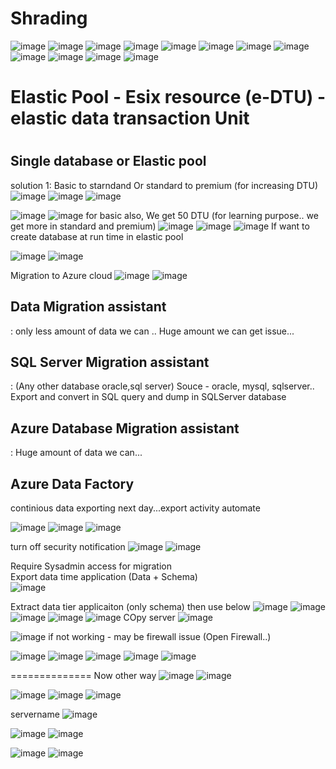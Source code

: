 <h1>Shrading</h1>

![image](https://user-images.githubusercontent.com/43515480/232041146-9779e891-e19b-45ae-bc22-7b50b59bb954.png)
![image](https://user-images.githubusercontent.com/43515480/232041208-c021c230-acba-44b1-b83e-d994f9642e87.png)
![image](https://user-images.githubusercontent.com/43515480/232041243-1743ca7c-af62-49d2-9d04-44c2ecf33804.png)
![image](https://user-images.githubusercontent.com/43515480/232041360-113dc4d7-98c9-4dcb-b310-c9759c8fa025.png)
![image](https://user-images.githubusercontent.com/43515480/232041768-e8234b5d-b881-46d3-b893-c9d7a6f325a0.png)
![image](https://user-images.githubusercontent.com/43515480/232041856-047a5433-da67-4ee7-874e-a76e178b7255.png)
![image](https://user-images.githubusercontent.com/43515480/232042114-99e73b7d-0996-4021-8e96-bb6c16ca80ec.png)
![image](https://user-images.githubusercontent.com/43515480/232042330-b2f3cc0b-fb62-4ac7-93e6-b2a684cde057.png)
![image](https://user-images.githubusercontent.com/43515480/232042461-10a5c240-7dad-4bbd-9a2a-66da329c7107.png)
![image](https://user-images.githubusercontent.com/43515480/232042700-111c7038-ea3c-4bdc-9a18-fad63ce03fcd.png)
![image](https://user-images.githubusercontent.com/43515480/232042847-c5ce9824-b686-414a-8211-220e984e0762.png)
![image](https://user-images.githubusercontent.com/43515480/232043132-bed3e2e8-1f58-4514-ba39-a15c118e7aa2.png)

<H1>Elastic Pool - Esix resource (e-DTU) - elastic data transaction Unit<H1>
  <h2>Single database or Elastic pool </h2>
  
 solution 1: Basic to starndand Or standard to premium   (for increasing DTU)
  ![image](https://user-images.githubusercontent.com/43515480/232045355-d05a8237-4e25-4976-80d4-5a47ba9227bd.png)
  ![image](https://user-images.githubusercontent.com/43515480/232046136-1c696bcc-5f43-4a8d-8a4f-9d21a93d4b7e.png)
![image](https://user-images.githubusercontent.com/43515480/232046684-509f51bf-5259-42d0-9e1f-63c147bb0bb5.png)

![image](https://user-images.githubusercontent.com/43515480/232046919-f052e1dd-9cd5-4cd0-855b-8a6d9c857bcc.png)
![image](https://user-images.githubusercontent.com/43515480/232050583-05019889-a6f3-4332-bc5a-927b4e935264.png)
for basic also, We get 50 DTU (for learning purpose.. we get more in standard and premium)
  ![image](https://user-images.githubusercontent.com/43515480/232051347-c805d77e-f6f6-4f15-89c4-cd2dff526077.png)
![image](https://user-images.githubusercontent.com/43515480/232051375-12790e0a-6e23-4d66-931c-4b5b189a8a6f.png)
![image](https://user-images.githubusercontent.com/43515480/232051408-64ac7146-5b11-42f5-8a03-fee4d9c952f4.png)
If want to create database at run time in elastic pool
  
  ![image](https://user-images.githubusercontent.com/43515480/232051542-92cbed9a-b3b5-44c4-80ca-791c8d2b2888.png)
![image](https://user-images.githubusercontent.com/43515480/232051599-11332f10-ea72-4f1d-8b10-9845cfd74241.png)


Migration to Azure cloud
![image](https://user-images.githubusercontent.com/43515480/234481013-06b7308f-26e6-4dae-a2b9-fd79b59d910f.png)
![image](https://user-images.githubusercontent.com/43515480/234481767-5ec5ee80-6381-4a5e-a01c-9f113341e96b.png)

<h2>Data Migration assistant </h2>:
only less amount of data we can .. Huge amount we can get issue...

<h2>SQL Server Migration assistant </h2>: (Any other database oracle,sql server)
Souce - oracle, mysql, sqlserver..
Export and convert in SQL query and dump in SQLServer database

<h2>Azure Database Migration assistant </h2>:
Huge amount of data we can...

<h2>Azure Data Factory</h2>
continious data exporting next day...export activity automate 

![image](https://user-images.githubusercontent.com/43515480/234483118-6bdb3430-1db6-4b66-b095-689c2080bda0.png)
![image](https://user-images.githubusercontent.com/43515480/234483200-ffb91b7b-a941-4305-9f12-f7b4957080d7.png)
![image](https://user-images.githubusercontent.com/43515480/234483311-6b9d4653-edea-4b4a-bfcf-3d6dfe2bd7cb.png)

turn off security notification
![image](https://user-images.githubusercontent.com/43515480/234483588-5eef67fd-0730-491e-8e0c-9410ef730d7c.png)
![image](https://user-images.githubusercontent.com/43515480/234483794-f249e8a7-4da7-4d0e-94ae-56e725bb628c.png)

Require Sysadmin access for migration<br/>
Export data time application (Data + Schema) <br/>
![image](https://user-images.githubusercontent.com/43515480/234484378-4e2f5c92-d98a-465a-9e47-771ba03776b7.png)

Extract data tier applicaiton (only schema) then use below
![image](https://user-images.githubusercontent.com/43515480/234484533-c4f95a7a-44ee-43f9-84fb-c65f5f31b07c.png)
![image](https://user-images.githubusercontent.com/43515480/234484869-2b748fae-e02b-42ea-842e-549fcca0db0e.png)
![image](https://user-images.githubusercontent.com/43515480/234484951-9a58d4c5-95b8-42a4-bad3-5d6c28487827.png)
![image](https://user-images.githubusercontent.com/43515480/234485085-9f86c14c-c0b9-4e26-9e75-a95f8755a1ed.png)
![image](https://user-images.githubusercontent.com/43515480/234485117-68838552-9a29-49f4-9ee2-f22bbf602574.png)
COpy server
![image](https://user-images.githubusercontent.com/43515480/234485216-bcbaa129-2338-43ca-a12d-47c01ee5cffd.png)

![image](https://user-images.githubusercontent.com/43515480/234485256-4c35b1df-0300-48f6-8128-5e9a62648980.png)
if not working - may be firewall issue (Open Firewall..) 

![image](https://user-images.githubusercontent.com/43515480/234497174-f260fa7c-5a51-47ab-a1e1-61cca29f40a0.png)
  ![image](https://user-images.githubusercontent.com/43515480/234497696-ec3c52a0-5f67-4a8d-9362-a01119ccbf98.png)
![image](https://user-images.githubusercontent.com/43515480/234497712-1dc6d614-6595-4779-9a31-1eb03b12255c.png)
![image](https://user-images.githubusercontent.com/43515480/234497750-5d377fe6-0a05-4880-bc61-901b99d7f80a.png)
![image](https://user-images.githubusercontent.com/43515480/234497919-ce92976e-95ba-41a7-bc7f-29a36b76f8de.png)

  ==============
  Now other way
  ![image](https://user-images.githubusercontent.com/43515480/234498705-e43269f4-1a25-42e8-bb25-9c160aef3eff.png)
  ![image](https://user-images.githubusercontent.com/43515480/234498786-72cac11b-8574-4076-b713-6f27946bc121.png)

![image](https://user-images.githubusercontent.com/43515480/234499125-3d181821-f938-4af1-9d98-2db6f350e828.png)
![image](https://user-images.githubusercontent.com/43515480/234499247-b15d4123-0b66-4639-b172-b2d35f71b0fd.png)
![image](https://user-images.githubusercontent.com/43515480/234499440-40adf69f-540d-44ad-b296-cce96a705a37.png)

servername
  ![image](https://user-images.githubusercontent.com/43515480/234499603-b7830ac9-6379-43ed-a2d9-fe76827fcdea.png)

![image](https://user-images.githubusercontent.com/43515480/234499695-c809a21d-61c3-46e5-b8fa-703e7ec973bf.png)
![image](https://user-images.githubusercontent.com/43515480/234499910-d248c206-56c6-47a4-8bec-a1ac1cc8b1dc.png)

![image](https://user-images.githubusercontent.com/43515480/234499944-94743596-71a7-4fae-a772-0813f26a52cb.png)
![image](https://user-images.githubusercontent.com/43515480/234500038-77bc4a9c-db3e-4f8c-9764-0792eae4a3aa.png)
